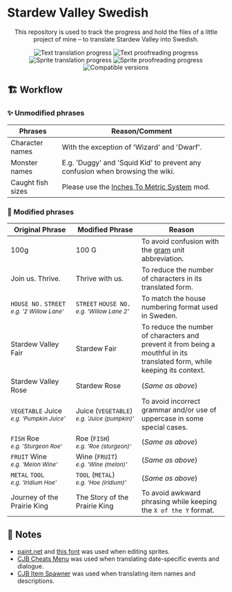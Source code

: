 # Stardew Valley Swedish

<div align='center'>

This repository is used to track the progress and hold the files of a little project of mine – to translate Stardew Valley into Swedish.

![Text translation progress](https://img.shields.io/badge/Text_translation-~95%25-yellowgreen?logo=data%3Aimage%2Fpng%3Bbase64%2CiVBORw0KGgoAAAANSUhEUgAAAA4AAAAOAgMAAABiJsVCAAAABGdBTUEAALGPC%2FxhBQAAAAFzUkdCAK7OHOkAAAAJUExURUdwTP%2F%2F%2F%2F%2F%2F%2F+ZwRTAAAAACdFJOUwCWb%2F%2F7SQAAAEFJREFUCNdjYGBoYGBgYAJiBg4QocWgwMCg0AAUVFACcjU0QGILGBhEQZIODkBCgMWRgYHVxcWBwcHFFSjByOgAALwsBiifvOk+AAAAAElFTkSuQmCC)
![Text proofreading progress](https://img.shields.io/badge/Text_proofreading-31.4%25-orange?logo=data%3Aimage%2Fpng%3Bbase64%2CiVBORw0KGgoAAAANSUhEUgAAAA4AAAAOAgMAAABiJsVCAAAABGdBTUEAALGPC%2FxhBQAAAAFzUkdCAK7OHOkAAAAJUExURUdwTP%2F%2F%2F%2F%2F%2F%2F+ZwRTAAAAACdFJOUwCWb%2F%2F7SQAAADxJREFUCNdjYAADrRVAooGJgYGJi6GBgUkBSAgpskxgCGJwBLIcHScwAOWAEiAlHKuAipVAujpAhAIQAwAurgir4gw+RQAAAABJRU5ErkJggg==)
<br>
![Sprite translation progress](https://img.shields.io/badge/Sprite_translation-100%25-darkgreen?logo=data%3Aimage%2Fpng%3Bbase64%2CiVBORw0KGgoAAAANSUhEUgAAAA4AAAAOAgMAAABiJsVCAAAABGdBTUEAALGPC%2FxhBQAAAAFzUkdCAK7OHOkAAAAJUExURUdwTP%2F%2F%2F%2F%2F%2F%2F+ZwRTAAAAACdFJOUwCWb%2F%2F7SQAAAD9JREFUCNdj4GAIEGBgYnANYGBoEBBgYFBwABIrHBwYmDiAjA4OBwYGDQ0glwskxsAAwowMYEIARAC1MYQKAAAY1gcsNLz5ggAAAABJRU5ErkJggg==)
![Sprite proofreading progress](https://img.shields.io/badge/Sprite_proofreading-100%25-darkgreen?logo=data%3Aimage%2Fpng%3Bbase64%2CiVBORw0KGgoAAAANSUhEUgAAAA4AAAAOAgMAAABiJsVCAAAABGdBTUEAALGPC%2FxhBQAAAAFzUkdCAK7OHOkAAAAJUExURUdwTP%2F%2F%2F%2F%2F%2F%2F+ZwRTAAAAACdFJOUwCWb%2F%2F7SQAAAEdJREFUCNdjYHQIYGBgWtXCwMDhkMLAoMjlCSQYOxwYFByAhCIDhwCQCyY4HRg4GTQcGNhWLXJgYGHwaGBgYXRSYGAMcWgAAFjJCh1O5Ek2AAAAAElFTkSuQmCC)
<br>
![Compatible versions](https://img.shields.io/badge/Compatible_versions-v1.5.6_\(for_now\)-teal?logo=data%3Aimage%2Fpng;base64,iVBORw0KGgoAAAANSUhEUgAAAA4AAAAOAgMAAABiJsVCAAAABGdBTUEAALGPC%2FxhBQAAAAFzUkdCAK7OHOkAAAAJUExURUdwTP%2F%2F%2F%2F%2F%2F%2F+ZwRTAAAAACdFJOUwCWb%2F%2F7SQAAADtJREFUCNcNyrENACAQw0CDKBBTfImYhpFeTELNlLi5wgmMC0TISahIPyvFGFUGRg9BlibsZPp0cOJdPj0WCRa64sOFAAAAAElFTkSuQmCC)
<!-- [![Nexus link](https://img.shields.io/badge/Available_at-Nexus_Mods-df9945?logo=data%3Aimage%2Fpng%3Bbase64%2CiVBORw0KGgoAAAANSUhEUgAAAA4AAAAOAgMAAABiJsVCAAAABGdBTUEAALGPC%2FxhBQAAAAFzUkdCAK7OHOkAAAAJUExURUdwTP%2F%2F%2F%2F%2F%2F%2F+ZwRTAAAAACdFJOUwCWb%2F%2F7SQAAAERJREFUCNdjYAgNYGBgZeBiYNBg0HJg0GJa4cDgtWiBAIMTmFjAIMDgwLACSKwAE6sEGIRWcDUwSDUwNQA1sTIwgAwAANNPDcvqbnbVAAAAAElFTkSuQmCC)](https://www.nexusmods.com/stardewvalley/mods/0) -->

<!-- **:rotating_light: For any spelling errors or improvements, go [here](https://github.com/Regnander/stardew-valley-swedish/issues/new/choose)! :rotating_light:** -->

</div>

## :building_construction: Workflow
### :sparkles: Unmodified phrases 

| Phrases           | Reason/Comment                                                                                   |
| ----------------- | ------------------------------------------------------------------------------------------------ |
| Character names   | With the exception of 'Wizard' and 'Dwarf'.                                                      |
| Monster names     | E.g. 'Duggy' and 'Squid Kid' to prevent any confusion when browsing the wiki.                    |
| Caught fish sizes | Please use the [Inches To Metric System](https://www.nexusmods.com/stardewvalley/mods/3760) mod. |

### :hammer: Modified phrases
| Original Phrase                                               | Modified Phrase                                                | Reason                                                                                                                     |
| ------------------------------------------------------------- | -------------------------------------------------------------- | -------------------------------------------------------------------------------------------------------------------------- |
| 100g                                                          | 100 G                                                          | To avoid confusion with the [gram](https://en.wikipedia.org/wiki/Gram) unit abbreviation.                                  |
| Join us. Thrive.                                              | Thrive with us.                                                | To reduce the number of characters in its translated form.                                                                 |
| `HOUSE NO.` `STREET`<br><small>*e.g. '2 Willow Lane'*</small> | `STREET` `HOUSE NO.`<br><small>*e.g. 'Willow Lane 2'*</small>  | To match the house numbering format used in Sweden.                                                                        |
| Stardew Valley Fair                                           | Stardew Fair                                                   | To reduce the number of characters and prevent it from being a mouthful in its translated form, while keeping its context. |
| Stardew Valley Rose                                           | Stardew Rose                                                   | (_Same as above_)                                                                                                          |
| `VEGETABLE` Juice<br><small>*e.g. 'Pumpkin Juice'*</small>    | Juice (`VEGETABLE`)<br><small>*e.g. 'Juice (pumpkin)'*</small> | To avoid incorrect grammar and/or use of uppercase in some special cases.                                                  |
| `FISH` Roe<br><small>*e.g. 'Sturgeon Roe'*</small>            | Roe (`FISH`)<br><small>*e.g. 'Roe (sturgeon)'*</small>         | (_Same as above_)                                                                                                          |
| `FRUIT` Wine<br><small>*e.g. 'Melon Wine'*</small>            | Wine (`FRUIT`)<br><small>*e.g. 'Wine (melon)'*</small>         | (_Same as above_)                                                                                                          |
| `METAL` `TOOL`<br><small>*e.g. 'Iridium Hoe'*</small>         | `TOOL` (`METAL`)<br><small>*e.g. 'Hoe (iridium)'*</small>      | (_Same as above_)                                                                                                          |
| Journey of the Prairie King                                   | The Story of the Prairie King                                  | To avoid awkward phrasing while keeping the `X of the Y` format.                                                           |

## :memo: Notes
* [paint.net](https://www.getpaint.net/) and [this font](https://fontstruct.com/fontstructions/show/1254619/stardew_valley) was used when editing sprites.
* [CJB Cheats Menu](https://www.nexusmods.com/stardewvalley/mods/4) was used when translating date-specific events and dialogue.
* [CJB Item Spawner](https://www.nexusmods.com/stardewvalley/mods/93) was used when translating item names and descriptions.